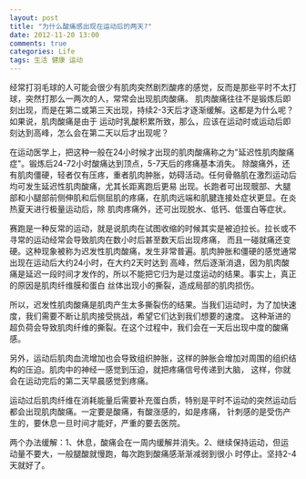 ```yaml
---
layout: post
title: "为什么酸痛感出现在运动后的两天?"
date: 2012-11-20 13:00
comments: true
categories: Life
tags: 生活 健康 运动
---
```

<p>经常打羽毛球的人可能会很少有肌肉突然剧烈酸疼的感觉，反而是那些平时不太打球，突然打那么一两次的人，常常会出现肌肉酸痛。
肌肉酸痛往往不是锻炼后即刻出现，而是在第二或第三天出现，持续2-3天后才逐渐缓解。这都是为什么呢？如果说，肌肉酸痛是由于
运动时乳酸积累所致，那么，应该在运动时或运动后即刻达到高峰，怎么会在第二天以后才出现呢？</p>

<p>在运动医学上，把这种一般在24小时候才出现的肌肉酸痛称之为"延迟性肌肉酸痛症"。锻炼后24-72小时酸痛达到顶点，5-7天后的疼痛基本消失。
除酸痛外，还有肌肉僵硬，轻者仅有压疼，重者肌肉肿胀，妨碍活动。任何骨骼肌在激烈运动后均可发生延迟性肌肉酸痛，尤其长距离跑后更易
出现。长跑者可出现髋部、大腿部和小腿部前侧伸肌和后侧屈肌的疼痛，在肌肉远端和肌腱连接处症状更显。在炎热夏天进行极量运动后，除
肌肉疼痛外，还可出现脱水、低钙、低蛋白等症状。</p>

<p>赛跑是一种反常的运动，就是说肌肉在试图收缩的时候其实是被迫拉长。拉长或不寻常的运动经常会导致肌肉在数小时后甚至数天后出现疼痛，
而且一碰就痛还变硬。这种现象被称为迟发性肌肉酸痛，发生非常普遍。肌肉肿胀和僵硬的感觉通常出现在运动后大约24小时，在大约2天时达到
高峰，然后逐渐消退，因为肌肉酸痛是延迟一段时间才发作的，所以不能把它归为是过度运动的结果。事实上，真正的原因是肌肉纤维膜和蛋白
丝体出现小的撕裂，造成局部的肌肉损伤。</p>

<p>所以，迟发性肌肉酸痛是肌肉产生太多撕裂伤的结果。当我们运动时，为了加快速度，我们需要不断让肌肉接受挑战，希望它们达到我们想要的速度。
这种渐进的超负荷会导致肌肉纤维的撕裂。在这个过程中，我们会在一天后出现中度的酸痛感。</p>

<p>另外，运动后肌肉血流增加也会导致组织肿胀，这样的肿胀会增加对周围的组织结构的压迫。肌肉中的神经一感觉到压迫，就把疼痛信号传递到大脑，
这样，你就会在运动完后的第二天早晨感觉到疼痛。</p>

<p>运动过后肌肉纤维在消耗能量后需要补充蛋白质，特别是平时不运动的突然运动后都会出现肌肉酸痛。一定要是酸痛，有酸涨感的，如是疼痛，
针刺感的是受伤产生的，要休息一旦时间才能好，严重的要去医院。</p>

<p>两个办法缓解：1、休息，酸痛会在一周内缓解并消失。2、继续保持运动，但运动量不要大，一般腿酸就慢跑，每次跑到酸痛感渐渐减弱到很小
时停止。坚持2-4天就好了。</p>
